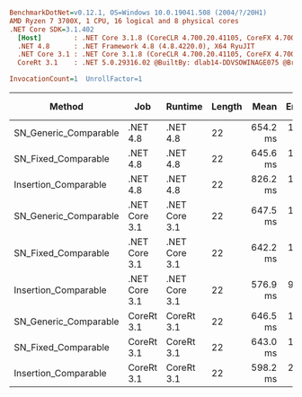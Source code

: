 ``` ini

BenchmarkDotNet=v0.12.1, OS=Windows 10.0.19041.508 (2004/?/20H1)
AMD Ryzen 7 3700X, 1 CPU, 16 logical and 8 physical cores
.NET Core SDK=3.1.402
  [Host]        : .NET Core 3.1.8 (CoreCLR 4.700.20.41105, CoreFX 4.700.20.41903), X64 RyuJIT
  .NET 4.8      : .NET Framework 4.8 (4.8.4220.0), X64 RyuJIT
  .NET Core 3.1 : .NET Core 3.1.8 (CoreCLR 4.700.20.41105, CoreFX 4.700.20.41903), X64 RyuJIT
  CoreRt 3.1    : .NET 5.0.29316.02 @BuiltBy: dlab14-DDVSOWINAGE075 @Branch: master @Commit: 40be8b7e2598b2ccb827fd90cd30c0e2d4496941, X64 AOT

InvocationCount=1  UnrollFactor=1  

```
|                Method |           Job |       Runtime | Length |     Mean |   Error |  StdDev | Gen 0 | Gen 1 | Gen 2 | Allocated |
|---------------------- |-------------- |-------------- |------- |---------:|--------:|--------:|------:|------:|------:|----------:|
| SN_Generic_Comparable |      .NET 4.8 |      .NET 4.8 |     22 | 654.2 ms | 1.45 ms | 1.29 ms |     - |     - |     - |         - |
|   SN_Fixed_Comparable |      .NET 4.8 |      .NET 4.8 |     22 | 645.6 ms | 1.64 ms | 1.54 ms |     - |     - |     - |         - |
|  Insertion_Comparable |      .NET 4.8 |      .NET 4.8 |     22 | 826.2 ms | 1.33 ms | 1.18 ms |     - |     - |     - |         - |
| SN_Generic_Comparable | .NET Core 3.1 | .NET Core 3.1 |     22 | 647.5 ms | 1.17 ms | 1.09 ms |     - |     - |     - |     616 B |
|   SN_Fixed_Comparable | .NET Core 3.1 | .NET Core 3.1 |     22 | 642.2 ms | 1.66 ms | 1.55 ms |     - |     - |     - |         - |
|  Insertion_Comparable | .NET Core 3.1 | .NET Core 3.1 |     22 | 576.9 ms | 9.45 ms | 9.70 ms |     - |     - |     - |   14416 B |
| SN_Generic_Comparable |    CoreRt 3.1 |    CoreRt 3.1 |     22 | 646.5 ms | 1.62 ms | 1.52 ms |     - |     - |     - |         - |
|   SN_Fixed_Comparable |    CoreRt 3.1 |    CoreRt 3.1 |     22 | 643.0 ms | 1.73 ms | 1.62 ms |     - |     - |     - |         - |
|  Insertion_Comparable |    CoreRt 3.1 |    CoreRt 3.1 |     22 | 598.2 ms | 2.82 ms | 2.64 ms |     - |     - |     - |         - |
